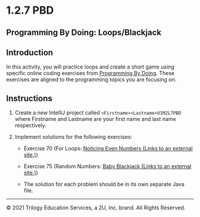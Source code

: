 # 1.2.7 PBD

## Programming By Doing: Loops/Blackjack

## Introduction

In this activity, you will practice loops and create a short game using specific online coding exercises from [Programming By Doing](https://programmingbydoing.com/). These exercises are aligned to the programming topics you are focusing on. 

## Instructions

1. Create a new IntelliJ project called `<Firstname><Lastname>U1M2L7PBD` where Firstname and Lastname are your first name and last name respectively.

2. Implement solutions for the following exercises:

    - Exercise 70 (For Loops: [Noticing Even Numbers (Links to an external site.)](https://programmingbydoing.com/a/noticing-even-numbers.html))
    
    - Exercise 75 (Random Numbers: [Baby Blackjack (Links to an external site.)](https://programmingbydoing.com/a/baby-blackjack.html))

    - The solution for each problem should be in its own separate Java file.

---

© 2021 Trilogy Education Services, a 2U, Inc. brand. All Rights Reserved.
